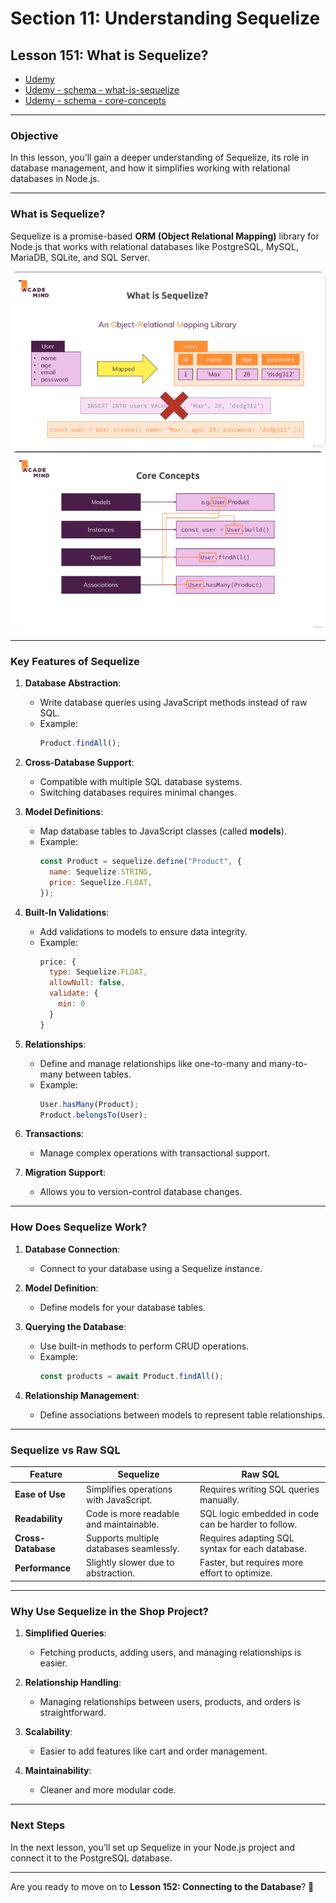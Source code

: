 # Section 11: Understanding Sequelize

## **Lesson 151: What is Sequelize?**

- [Udemy](https://www.udemy.com/course/nodejs-the-complete-guide/learn/lecture/11738998#overview)
- [Udemy - schema - what-is-sequelize](images/schema-what-is-sequelize.png)
- [Udemy - schema - core-concepts](images/schema-core-concepts.png)

---

### **Objective**

In this lesson, you’ll gain a deeper understanding of Sequelize, its role in database management, and how it simplifies working with relational databases in Node.js.

---

### **What is Sequelize?**

Sequelize is a promise-based **ORM (Object Relational Mapping)** library for Node.js that works with relational databases like PostgreSQL, MySQL, MariaDB, SQLite, and SQL Server.

<div style="text-align:center">
<img src="images/schema-what-is-sequelize.png" style="widht:50%; border-radius:10px">
</div>

<div style="text-align:center">
<img src="images/schema-core-concepts.png" style="widht:50%; border-radius:10px">
</div>

---

### **Key Features of Sequelize**

1. **Database Abstraction**:

   - Write database queries using JavaScript methods instead of raw SQL.
   - Example:
     ```javascript
     Product.findAll();
     ```

2. **Cross-Database Support**:

   - Compatible with multiple SQL database systems.
   - Switching databases requires minimal changes.

3. **Model Definitions**:

   - Map database tables to JavaScript classes (called **models**).
   - Example:
     ```javascript
     const Product = sequelize.define("Product", {
       name: Sequelize.STRING,
       price: Sequelize.FLOAT,
     });
     ```

4. **Built-In Validations**:

   - Add validations to models to ensure data integrity.
   - Example:
     ```javascript
     price: {
       type: Sequelize.FLOAT,
       allowNull: false,
       validate: {
         min: 0
       }
     }
     ```

5. **Relationships**:

   - Define and manage relationships like one-to-many and many-to-many between tables.
   - Example:
     ```javascript
     User.hasMany(Product);
     Product.belongsTo(User);
     ```

6. **Transactions**:

   - Manage complex operations with transactional support.

7. **Migration Support**:
   - Allows you to version-control database changes.

---

### **How Does Sequelize Work?**

1. **Database Connection**:

   - Connect to your database using a Sequelize instance.

2. **Model Definition**:

   - Define models for your database tables.

3. **Querying the Database**:

   - Use built-in methods to perform CRUD operations.
   - Example:
     ```javascript
     const products = await Product.findAll();
     ```

4. **Relationship Management**:
   - Define associations between models to represent table relationships.

---

### **Sequelize vs Raw SQL**

| Feature            | Sequelize                               | Raw SQL                                             |
| ------------------ | --------------------------------------- | --------------------------------------------------- |
| **Ease of Use**    | Simplifies operations with JavaScript.  | Requires writing SQL queries manually.              |
| **Readability**    | Code is more readable and maintainable. | SQL logic embedded in code can be harder to follow. |
| **Cross-Database** | Supports multiple databases seamlessly. | Requires adapting SQL syntax for each database.     |
| **Performance**    | Slightly slower due to abstraction.     | Faster, but requires more effort to optimize.       |

---

### **Why Use Sequelize in the Shop Project?**

1. **Simplified Queries**:
   - Fetching products, adding users, and managing relationships is easier.
2. **Relationship Handling**:

   - Managing relationships between users, products, and orders is straightforward.

3. **Scalability**:

   - Easier to add features like cart and order management.

4. **Maintainability**:
   - Cleaner and more modular code.

---

### **Next Steps**

In the next lesson, you’ll set up Sequelize in your Node.js project and connect it to the PostgreSQL database.

---

Are you ready to move on to **Lesson 152: Connecting to the Database**? 🚀
